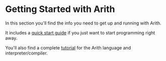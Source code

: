 # Getting Started with Arith

In this section you'll find the info you need to get up and running with Arith.

It includes a [quick start guide](/getting-started/quick-start.md) if you just want to start programming right away.

You'll also find a complete [tutorial](/tutorial/) for the Arith language and interpreter/compiler.

